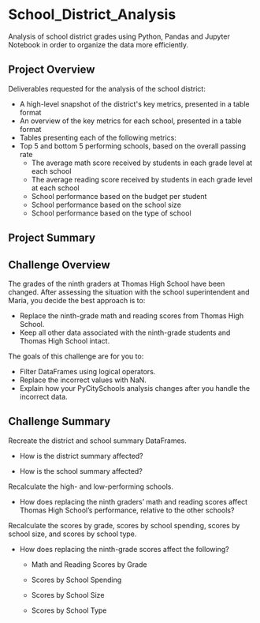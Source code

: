 # School_District_Analysis
Analysis of school district grades using Python, Pandas and Jupyter Notebook in order to organize the data more efficiently. 

## Project Overview
Deliverables requested for the analysis of the school district: 
- A high-level snapshot of the district's key metrics, presented in a table format
- An overview of the key metrics for each school, presented in a table format
- Tables presenting each of the following metrics:
- Top 5 and bottom 5 performing schools, based on the overall passing rate
  - The average math score received by students in each grade level at each school
  - The average reading score received by students in each grade level at each school
  - School performance based on the budget per student
  - School performance based on the school size 
  - School performance based on the type of school

## Project Summary


## Challenge Overview
The grades of the ninth graders at Thomas High School have been changed. After assessing the situation with the school superintendent and Maria, you decide the best approach is to:
- Replace the ninth-grade math and reading scores from Thomas High School.
- Keep all other data associated with the ninth-grade students and Thomas High School intact.

The goals of this challenge are for you to:
- Filter DataFrames using logical operators.
- Replace the incorrect values with NaN.
- Explain how your PyCitySchools analysis changes after you handle the incorrect data.  

## Challenge Summary
Recreate the district and school summary DataFrames.
- How is the district summary affected?

- How is the school summary affected?

Recalculate the high- and low-performing schools.
- How does replacing the ninth graders’ math and reading scores affect Thomas High School’s performance, relative to the other schools?

Recalculate the scores by grade, scores by school spending, scores by school size, and scores by school type.
- How does replacing the ninth-grade scores affect the following?
  - Math and Reading Scores by Grade
  
  - Scores by School Spending
  
  - Scores by School Size
  
  - Scores by School Type
  
